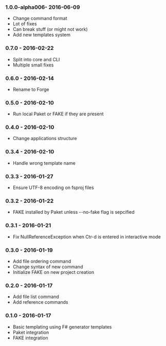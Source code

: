 ### 1.0.0-alpha006- 2016-06-09
* Change command format
* Lot of fixes
* Can break stuff (or might not work)
* Add new templates system

### 0.7.0 - 2016-02-22
* Split into core and CLI
* Multiple small fixes

### 0.6.0 - 2016-02-14
* Rename to Forge

### 0.5.0 - 2016-02-10
* Run local Paket or FAKE if they are present

### 0.4.0 - 2016-02-10
* Change applications structure

### 0.3.4 - 2016-02-10
* Handle wrong template name

### 0.3.3 - 2016-01-27
* Ensure UTF-8 encoding on fsproj files

### 0.3.2 - 2016-01-22
* FAKE installed by Paket unless --no-fake flag is sepcified

### 0.3.1 - 2016-01-21
* Fix NullReferenceException when Ctr-d is entered in interactive mode

### 0.3.0 - 2016-01-19
* Add file ordering command
* Change syntax of new command
* Initialize FAKE on new project creation

### 0.2.0 - 2016-01-17
* Add file list command
* Add reference commands

### 0.1.0 - 2016-01-17
* Basic templating using F# generator templates
* Paket integration
* FAKE integration
